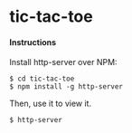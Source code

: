 # tic-tac-toe


#### Instructions

Install http-server over NPM:

```
$ cd tic-tac-toe
$ npm install -g http-server
```

Then, use it to view it.

```
$ http-server
```
